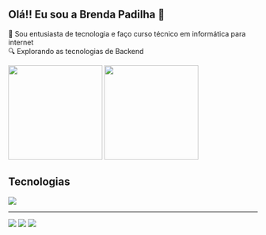 ## Olá!! Eu sou a Brenda Padilha 👋

🌟 Sou entusiasta de tecnologia e faço curso técnico em informática para internet  
🔍 Explorando as tecnologias de Backend  

<div>
  <img height=190em  src="https://github-readme-stats.vercel.app/api?username=dartres&show_icons=true&theme=synthwave" />
  <img height=190em src="https://github-readme-stats.vercel.app/api/top-langs/?username=dartres&layout=donut&theme=synthwave" />
</div>

## Tecnologias
<img src="https://skillicons.dev/icons?i=js,html,css,php,mysql,sqlite,laravel,nodejs,react,git" />

<hr>
<a href="mailto:bpadilhaferreira@gmail.com"><img src="https://img.shields.io/badge/Gmail-D14836?style=for-the-badge&logo=gmail&logoColor=white" /></a>
<a href="www.linkedin.com/in/brendacarolineferreira/"><img src="https://img.shields.io/badge/LinkedIn-0077B5?style=for-the-badge&logo=linkedin&logoColor=white" /></a>
<a href="instagram.com/d.artres"><img src="https://img.shields.io/badge/Instagram-E4405F?style=for-the-badge&logo=instagram&logoColor=white" /></a>

